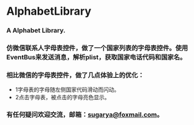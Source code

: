 # AlphabetLibrary
### A Alphabet Library.
### 仿微信联系人字母表控件，做了一个国家列表的字母表控件。使用EventBus来发送消息，解析plist，获取国家电话代码和国家名。
### 相比微信的字母表控件，做了几点体验上的优化：

* 1字母表的字母随左侧国家代码滑动而闪动。
* 2点击字母表，被点击的字母亮色显示。   

### 有任何疑问欢迎交流，邮箱：sugarya@foxmail.com。
